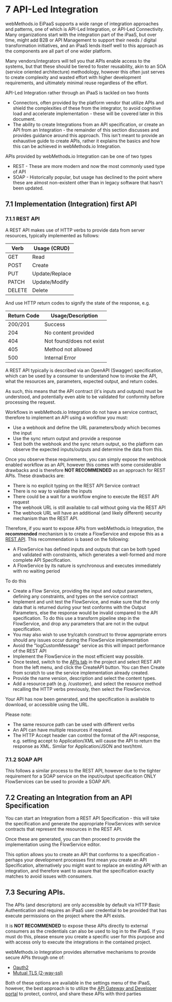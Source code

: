 # 7 API-Led Integration

webMethods.io EiPaaS supports a wide range of integration approaches and patterns, one of which is API-Led Integration, or API-Led Connectivity.  Many organizations start with the integration part of the iPaaS, but over time, might add B2B or API Management to support their needs / digital transformation initiatives, and an iPaaS lends itself well to this approach as the components are all part of one wider platform.

Many vendors/integrators will tell you that APIs enable access to the systems, but that these should be tiered to foster reusability, akin to an SOA (service oriented architecture) methodology, however this often just serves to create complexity and wasted effort with higher development requirements, and ultimately minimal reuse regardless of the effort.

API-Led Integration rather through an iPaaS is tackled on two fronts

* Connectors, often provided by the platform vendor that utilize APIs and shield the complexities of these from the integrator, to avoid cognitive load and accelerate implementation - these will be covered later in this document.
* The ability to create Integrations from an API specification, or create an API from an Integration - the remainder of this section discusses and provides guidance around this approach.  This isn't meant to provide an exhaustive guide to create APIs, rather it explains the basics and how this can be achieved in webMethods.io Integration.

APIs provided by webMethods.io Integration can be one of two types

* REST - These are more modern and now the most commonly used type of API
* SOAP - Historically popular, but usage has declined to the point where these are almost non-existent other than in legacy software that hasn't been updated.

## 7.1 Implementation (Integration) first API

### 7.1.1 REST API

A REST API makes use of HTTP verbs to provide data from server resources, typically implemented as follows:

| Verb   | Usage (CRUD)   |
| ------ | -------------- |
| GET    | Read           |
| POST   | Create         |
| PUT    | Update/Replace |
| PATCH  | Update/Modify  |
| DELETE | Delete         |

And use HTTP return codes to signify the state of the response, e.g.

| Return Code | Usage/Description        |
| ----------- | ------------------------ |
| 200/201     | Success                  |
| 204         | No content provided      |
| 404         | Not found/does not exist |
| 405         | Method not allowed       |
| 500         | Internal Error           |

A REST API typically is described via an OpenAPI (Swagger) specification, which can be used by a consumer to understand how to invoke the API, what the resources are, parameters, expected output, and return codes.

As such, this means that the API contract (it's inputs and outputs) must be understood, and potentially even able to be validated for conformity before processing the request.

Workflows in webMethods.io Integration do not have a service contract, therefore to implement an API using a workflow you must:

* Use a webhook and define the URL parameters/body which becomes the input
* Use the sync return output and provide a response
* Test both the webhook and the sync return output, so the platform can observe the expected inputs/outputs and determine the data from this.

 Once you observe these requirements, you can simply expose the webhook enabled workflow as an API, however this comes with some considerable drawbacks and is therefore __NOT RECOMMENDED__ as an approach for REST APIs.  These drawbacks are:

* There is no explicit typing on the REST API Service contract
* There is no way to validate the inputs
* There could be a wait for a workflow engine to execute the REST API request
* The webhook URL is still available to call without going via the REST API
* The webhook URL will have an additional (and likely different) security mechanism than the REST API.

 Therefore, if you want to expose APIs from webMethods.io Integration, the __recommended__ mechanism is to create a FlowService and expose this as a [REST API](https://docs.webmethods.io/integration/apis/rest_api_builder/#gsc.tab=0).  This recommendation is based on the following:

* A FlowService has defined inputs and outputs that can be both typed and validated with constraints, which generates a well-formed and more complete API Specification.
* A FlowService by its nature is synchronous and executes immediately with no waiting period

 To do this

* Create a Flow Service, providing the input and output parameters, defining any constraints, and types on the service contract
* Implement and unit test the FlowService, and make sure that the only data that is returned during your test conforms with the Output Parameters, else the response would be invalid compared to the API specification.  To do this use a transform pipeline step in the FlowService, and drop any parameters that are not in the output specification.
* You may also wish to use try/catch construct to throw appropriate errors should any issues occur during the FlowService implementation
* Avoid the "logCustomMessage" service as this will impact performance of the REST API
* Implement the FlowService in the most efficient way possible.
* Once tested, switch to the [APIs tab](https://docs.webmethods.io/integration/apis/rest_api_builder/#ta-creating_an_api) in the project and select REST API from the left menu, and click the CreateAPI button. You can then Create from scratch to use the service implementation already created.
* Provide the name version, description and select the content types.
* Add a resource path (e.g. /customer), and select the resource method recalling the HTTP verbs previously, then select the FlowService.

 Your API has now been generated, and the specification is available to download, or accessible using the URL.

 Please note:

* The same resource path can be used with different verbs
* An API can have multiple resources if required.
* The HTTP Accept header can control the format of the API response, e.g. setting accept to Application/XML will cause the API to return the response as XML.  Similar for Application/JSON and text/html.

### 7.1.2 SOAP API

This follows a similar process to the REST API, however due to the tighter requirement for a SOAP service on the input/output specification ONLY FlowServices can be used to provide a SOAP API.

## 7.2 Creating an Integration from an API Specification

You can start an Integration from a REST API Specification - this will take the specification and generate the appropriate FlowServices with service contracts that represent the resources in the REST API.

Once these are generated, you can then proceed to provide the implementation using the FlowService editor.

This option allows you to create an API that conforms to a specification - perhaps your development processes first mean you create an API Specification, alternatively you might want to replace an existing API with an integration, and therefore want to assure that the specification exactly matches to avoid issues with consumers.

## 7.3 Securing APIs.

The APIs (and descriptors) are only accessible by default via HTTP Basic Authentication and requires an iPaaS user credential to be provided that has execute permissions on the project where the API exists.

It is __NOT RECOMMENDED__ to expose these APIs directly to external consumers as the credentials can also be used to log in to the iPaaS.  If you must do this, please ensure you create a specific user for this purpose and with access only to execute the integrations in the contained project.

webMethods.io Integration provides alternative mechanisms to provide secure APIs through one of:

* [Oauth2](https://docs.webmethods.io/integration/data_access_and_security/oauth20/)
* [Mutual TLS (2-way-ssl)](https://docs.webmethods.io/integration/data_access_and_security/clientcertificate)

Both of these options are available in the settings menu of the iPaaS, however, the best approach is to utilize the [API Gateway and Developer portal](https://docs.webmethods.io/api/index.html#/') to protect, control, and share these APIs with third parties
